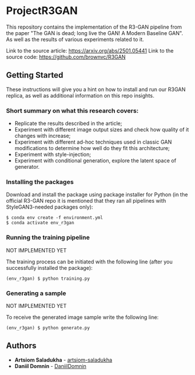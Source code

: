 # ProjectR3GAN
This repository contains the implementation of the R3-GAN pipeline from the paper "The GAN is dead; long live the GAN! A Modern Baseline GAN".
As well as the results of various experiments related to it.

Link to the source article: https://arxiv.org/abs/2501.05441
Link to the source code: https://github.com/brownvc/R3GAN

## Getting Started
These instructions will give you a hint on how to install and run our R3GAN replica, as well as additional information on this repo insights.

### Short summary on what this research covers:
* Replicate the results described in the article;
* Experiment with different image output sizes and check how quality of it changes with increase;
* Experiment with different ad-hoc techniques used in classic GAN modifications to determine how well do they fit this architecture;
* Experiment with style-injection;
* Experiment with conditional generation, explore the latent space of generator.

### Installing the packages
Download and install the package using package installer for Python (in the official R3-GAN repo it is mentioned that they ran all pipelines with StyleGAN3-needed packages only):

	$ conda env create -f environment.yml
	$ conda activate env_r3gan

### Running the training pipeline
NOT IMPLEMENTED YET

The training process can be initiated with the following line (after you successfully installed the package):
	
 	(env_r3gan) $ python training.py

### Generating a sample
NOT IMPLEMENTED YET

To receive the generated image sample write the following line: 
        
	(env_r3gan) $ python generate.py


## Authors
  - **Artsiom Saladukha** - [artsiom-saladukha](https://github.com/artsiom-saladukha)
  - **Daniil Domnin** - [DaniilDomnin](https://https://github.com/DaniilDomnin)
